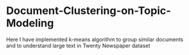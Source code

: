 # Document-Clustering-on-Topic-Modeling


Here I have implemented k-means algorithm to group similar documents and to understand large text in Twenty Newspaper dataset
